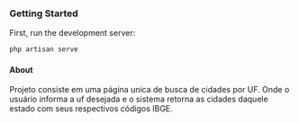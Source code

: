 ### Getting Started

First, run the development server:

```bash
php artisan serve
```

#### About

Projeto consiste em uma página unica de busca de cidades por UF. Onde o usuário informa a uf desejada e o sistema retorna as cidades daquele estado com seus respectivos códigos IBGE.
